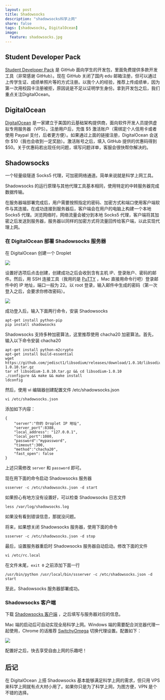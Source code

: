 ```yaml
---
layout: post
title: Shadowsocks 
description: "shadowsocks科学上网"
share: false
tags: [shadowsocks, DigitalOcean]
image:
  feature: shadowsocks.jpg
---
```

## Student Developer Pack

<a href="https://education.github.com/pack" target="_blank">Student Developer Pack</a> 是 GitHub 面向学生的开发包，里面免费提供多款开发工具（非常感谢 GitHub）。现在 GitHub 关闭了国内 edu 邮箱注册，但可以通过上传学生证、成绩单照片等的方式注册。以我个人的经验，推荐上传成绩单，因为第一次用校园卡注册被拒，原因说是不足以证明学生身份。拿到开发包之后，我们重点关注DigitalOcean。

## DigitalOcean

<a href="https://m.do.co/c/5c58bae0ea11" target="_blank">DigitalOcean</a> 是一家建立于美国的云基础架构提供商，面向软件开发人员提供虚拟专用服务器（VPS）。注册用户后，充值 $5 激活账户（需绑定个人信用卡或者使用 Paypal 支付，后者更方便）。如果通过上面的链接注册，DigitalOcean 会送你 $10（我也会收到一定奖励）。激活账号之后，填入 GitHub 提供的优惠码得到 $50。关于优惠码若出现任何问题，填写问题详单，客服会很快帮你解决的。

## Shadowsocks
一个轻量级隧道 Socks5 代理，可加密网络通道。简单来说就是科学上网工具。

Shadowsocks 的运行原理与其他代理工具基本相同，使用特定的中转服务器完成数据传输。

在服务器端部署完成后，用户需要按照指定的密码、加密方式和端口使用客户端软件与其连接。在成功连接到服务器后，客户端会在用户的电脑上构建一个本地 Socks5 代理。浏览网络时，网络流量会被分到本地 Socks5 代理，客户端将其加密之后发送到服务器，服务器以同样的加密方式将流量回传给客户端，以此实现代理上网。

### 在 DigitalOcean 部署 Shadowsocks 服务器

在 DigitalOcean 创建一个 Droplet

![](http://i345.photobucket.com/albums/p392/daniel-hoo/ss-droplet_zpsnjuywmgy.png)

设置好选项后点击创建，创建成功之后会收到含有主机 IP、登录账户、密码的邮件。然后，用 SSH 连接工具（我用的是 <a href="http://www.putty.org/" target="_blank">PuTTY</a> ，Mac 直接用命令行吧）登录邮件中的 IP 地址，端口一般为 22。以 root 登录，输入邮件中生成的密码（第一次登入之后，会要求你修改密码）。

![](http://i345.photobucket.com/albums/p392/daniel-hoo/ss-putty_zpscv7p9hgp.png)

成功登入后，输入下面两行命令，安装 Shadowsocks

```
apt-get install python-pip
pip install shadowsocks
```

Shadowsocks 支持多种加密算法，这里推荐使用 chacha20 加密算法。首先，输入以下命令安装 chacha20

```
apt-get install python-m2crypto
apt-get install build-essential
wget https://github.com/jedisct1/libsodium/releases/download/1.0.10/libsodium-1.0.10.tar.gz
tar xf libsodium-1.0.10.tar.gz && cd libsodium-1.0.10
./configure && make && make install
ldconfig
```

然后，使用 vi 编辑器创建配置文件 /etc/shadowsocks.json

```
vi /etc/shadowsocks.json
```

添加如下内容：

```
{
    "server":"你的 Droplet IP 地址",
    "server_port":8388,
    "local_address": "127.0.0.1",
    "local_port":1080,
    "password":"mypassword",
    "timeout":300,
    "method":"chacha20",
    "fast_open": false
}
```

上述只需修改 `server` 和 `password` 即可。

现在用下面的命令启动 Shadowsocks 服务器

```
ssserver -c /etc/shadowsocks.json -d start
```

如果担心有地方没有设置好，可以检查 Shadowsocks 日志文件

```
less /var/log/shadowsocks.log
```

如果没有看到错误信息，那就没问题。

将来，如果想关闭 Shadowsocks 服务器，使用下面的命令

```
ssserver -c /etc/shadowsocks.json -d stop
```

最后，设置服务器重启时 Shadowsocks 服务器自动启动。修改下面的文件

```
vi /etc/rc.local
```

在文件末尾，`exit 0` 之前添加下面一行

```
/usr/bin/python /usr/local/bin/ssserver -c /etc/shadowsocks.json -d start
```

至此，Shadowsocks 服务器部署成功。 

### Shadowsocks 客户端

下载 <a href="https://github.com/shadowsocks/shadowsocks/wiki/Shadowsocks-%E4%BD%BF%E7%94%A8%E8%AF%B4%E6%98%8E" target="_blank">Shadowsocks 客户端</a> ，之后填写与服务器对应的信息。

Mac 端的启动后可自动实现全局科学上网。Windows 端的需要配合浏览器代理一起使用，Chrome 的话推荐 <a href="https://switchyomega.com/index.html" target="_blank">SwitchyOmega</a> 切换代理设置。配置如下：

![](http://i345.photobucket.com/albums/p392/daniel-hoo/ss-switchyomega_zpszdbh50be.png)

配置好之后，快去享受自由上网的乐趣吧！

## 后记

在 DigitalOcean 上搭 Shadowsocks 基本能够满足科学上网的需求，但只用 VPS 来科学上网就有点大材小用了。如果你只是为了科学上网，为图方便，VPN 是个不错的选择。